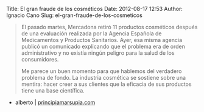 Title: El gran fraude de los cosméticos
Date: 2012-08-17 12:53
Author: Ignacio Cano
Slug: el-gran-fraude-de-los-cosmeticos

> El pasado martes, Mercadona retiró 11 productos cosméticos después de
> una evaluación realizada por la Agencia Española de Medicamentos y
> Productos Sanitarios. Ayer, esa misma agencia publicó un comunicado
> explicando que el problema era de orden administrativo y no existía
> ningún peligro para la salud de los consumidores.
>
> Me parece un buen momento para que hablemos del verdadero problema de
> fondo. La industria cosmética se sostiene sobre una mentira: hacer
> creer a sus clientes que la eficacia de sus productos tiene una base
> científica.

- alberto | [principiamarsupia.com][]

  [principiamarsupia.com]: http://www.principiamarsupia.com/2012/08/17/el-gran-fraude-de-los-cosmeticos/
    "El gran fraude de los cosméticos"
